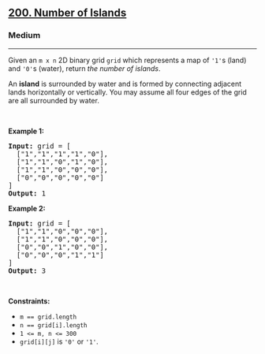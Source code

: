<h2><a href="https://leetcode.com/problems/number-of-islands/description/?envType=problem-list-v2&envId=nkll9nrc">200. Number of Islands</a></h2><h3>Medium</h3><hr><p>Given an <code>m x n</code> 2D binary grid <code>grid</code> which represents a map of <code>&#39;1&#39;</code>s (land) and <code>&#39;0&#39;</code>s (water), return <em>the number of islands</em>.</p>

<p>An <strong>island</strong> is surrounded by water and is formed by connecting adjacent lands horizontally or vertically. You may assume all four edges of the grid are all surrounded by water.</p>

<p>&nbsp;</p>
<p><strong class="example">Example 1:</strong></p>

<pre>
<strong>Input:</strong> grid = [
  [&quot;1&quot;,&quot;1&quot;,&quot;1&quot;,&quot;1&quot;,&quot;0&quot;],
  [&quot;1&quot;,&quot;1&quot;,&quot;0&quot;,&quot;1&quot;,&quot;0&quot;],
  [&quot;1&quot;,&quot;1&quot;,&quot;0&quot;,&quot;0&quot;,&quot;0&quot;],
  [&quot;0&quot;,&quot;0&quot;,&quot;0&quot;,&quot;0&quot;,&quot;0&quot;]
]
<strong>Output:</strong> 1
</pre>

<p><strong class="example">Example 2:</strong></p>

<pre>
<strong>Input:</strong> grid = [
  [&quot;1&quot;,&quot;1&quot;,&quot;0&quot;,&quot;0&quot;,&quot;0&quot;],
  [&quot;1&quot;,&quot;1&quot;,&quot;0&quot;,&quot;0&quot;,&quot;0&quot;],
  [&quot;0&quot;,&quot;0&quot;,&quot;1&quot;,&quot;0&quot;,&quot;0&quot;],
  [&quot;0&quot;,&quot;0&quot;,&quot;0&quot;,&quot;1&quot;,&quot;1&quot;]
]
<strong>Output:</strong> 3
</pre>

<p>&nbsp;</p>
<p><strong>Constraints:</strong></p>

<ul>
	<li><code>m == grid.length</code></li>
	<li><code>n == grid[i].length</code></li>
	<li><code>1 &lt;= m, n &lt;= 300</code></li>
	<li><code>grid[i][j]</code> is <code>&#39;0&#39;</code> or <code>&#39;1&#39;</code>.</li>
</ul>
